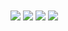 

<img align="center" src="https://github-readme-stats.vercel.app/api/top-langs/?username=OSSAHUB&theme=radical" />
<img align="center" src="https://img.shields.io/badge/Lenguaje Preferido-JavaScript-informational?style=flat&logo=JavaScript&logoColor=light_yellow&color=2bbc8a" />
<img align="center" src="https://img.shields.io/badge/Editor-Visual Studio Code-informational?style=flat&logo=visual-studio-code&logoColor=blue&color=2bbc8a" />
<img align="center" src="https://github-readme-stats.vercel.app/api?username=OSSAHUB&show_icons=true&theme=radical" />
